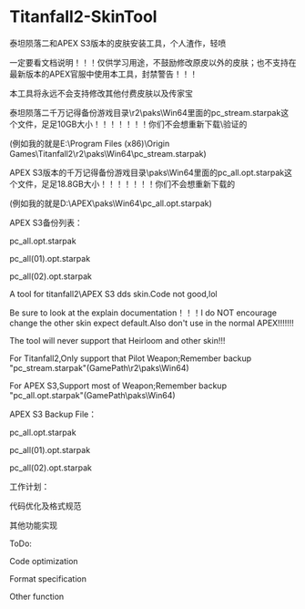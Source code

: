 # Titanfall2-SkinTool


泰坦陨落二和APEX S3版本的皮肤安装工具，个人渣作，轻喷


一定要看文档说明！！！仅供学习用途，不鼓励修改原皮以外的皮肤；也不支持在最新版本的APEX官服中使用本工具，封禁警告！！！


本工具将永远不会支持修改其他付费皮肤以及传家宝


泰坦陨落二千万记得备份游戏目录\r2\paks\Win64里面的pc_stream.starpak这个文件，足足10GB大小！！！！！！！你们不会想重新下载\验证的


(例如我的就是E:\Program Files (x86)\Origin Games\Titanfall2\r2\paks\Win64\pc_stream.starpak)


APEX S3版本的千万记得备份游戏目录\paks\Win64里面的pc_all.opt.starpak这个文件，足足18.8GB大小！！！！！！！你们不会想重新下载的


(例如我的就是D:\APEX\paks\Win64\pc_all.opt.starpak)


APEX S3备份列表：

pc_all.opt.starpak

pc_all(01).opt.starpak

pc_all(02).opt.starpak



A tool for titanfall2\APEX S3 dds skin.Code not good,lol


Be sure to look at the explain documentation！！！I do NOT encourage change the other skin expect default.Also don't use in the normal APEX!!!!!!!


The tool will never support that Heirloom and other skin!!!


For Titanfall2,Only support that Pilot Weapon;Remember backup "pc_stream.starpak"(GamePath\r2\paks\Win64\)


For APEX S3,Support most of Weapon;Remember backup "pc_all.opt.starpak"(GamePath\paks\Win64\)


APEX S3 Backup File：

pc_all.opt.starpak

pc_all(01).opt.starpak

pc_all(02).opt.starpak


工作计划：

代码优化及格式规范

其他功能实现


ToDo:

Code optimization

Format specification

Other function 
